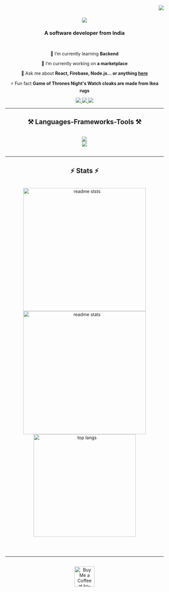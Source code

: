 <img align="right" src="https://visitor-badge.laobi.icu/badge?page_id=hitarthsh.hitarthsh" />
<h1 align="center">
    <img src="https://readme-typing-svg.herokuapp.com/?font=Righteous&size=35&center=true&vCenter=true&width=500&height=70&duration=5000&lines=Hi+There!+👋;How+are+you+doing?;+I'm+Hitarth+Shah!;" />
</h1>
<h3 align="center">A software developer from India</h3>

<br/>

<div align="center">
 
 🌱 I’m currently learning **Backend**

🔭 I’m currently working on **a marketplace**

💬 Ask me about **React, Firebase, Node.js... or anything [here](https://github.com/hitarthsh/hitarthsh)**

⚡ Fun fact **Game of Thrones Night's Watch cloaks are made from Ikea rugs**

 </div>

 <div align="center"> 
  <a href="mailto:shahh0919@gmail.com">
    <img src="https://img.shields.io/badge/Gmail-333333?style=for-the-badge&logo=gmail&logoColor=red" />
  </a>
  <a href="https://www.linkedin.com/in/hitarth-web-development/" target="_blank">
    <img src="https://img.shields.io/badge/LinkedIn-0077B5?style=for-the-badge&logo=linkedin&logoColor=white" target="_blank" />
  </a>
  <a href="https://hitarthsh.github.io/Courses-kero.com/" target="_blank">
     <img src="https://img.shields.io/badge/Portfolio-FF5722?style=for-the-badge&logo=todoist&logoColor=white" target="_blank" /> <!-- sqlite, safari, google-chrome are other good icon options -->
  </a>
</div>

 <hr/>

<h2 align="center">⚒️ Languages-Frameworks-Tools ⚒️</h2>
<br/>
<div align="center">
    <img src="https://skillicons.dev/icons?i=html,css,bootstrap,tailwind,javascript,python,react,figma" /><br>
    <img src="https://skillicons.dev/icons?i=vscode,github,git,nodejs,firebase,mysql" /><br>
</div>

<br/>
<hr/>

<h2 align="center">⚡ Stats ⚡</h2>
<br>
<div align=center>
<img width=390 src="https://github-readme-streak-stats.herokuapp.com/?user=hitarthsh&theme=react&hide_border=false" alt="readme ststs"/>
<img width=390 src="https://github-readme-stats.vercel.app/api?username=hitarthsh&theme=react&show_icons=true&hide_border=false&count_private=true" alt="readme stats" /><br>
<img width=325 align="center" src="https://github-readme-stats.vercel.app/api/top-langs/?username=hitarthsh&theme=react&show_icons=true&hide_border=false&layout=compact" alt="top langs" />
</div>

<br/><br/>

<hr/>

<br/>

<div align="center">
<a href='https://ko-fi.com/V7V2161NBI' target='_blank'><img height='64' style='border:0px;height:64px;' src='https://storage.ko-fi.com/cdn/kofi1.png?v=3' border='0' alt='Buy Me a Coffee at ko-fi.com' /></a>
</div>

<br/>
